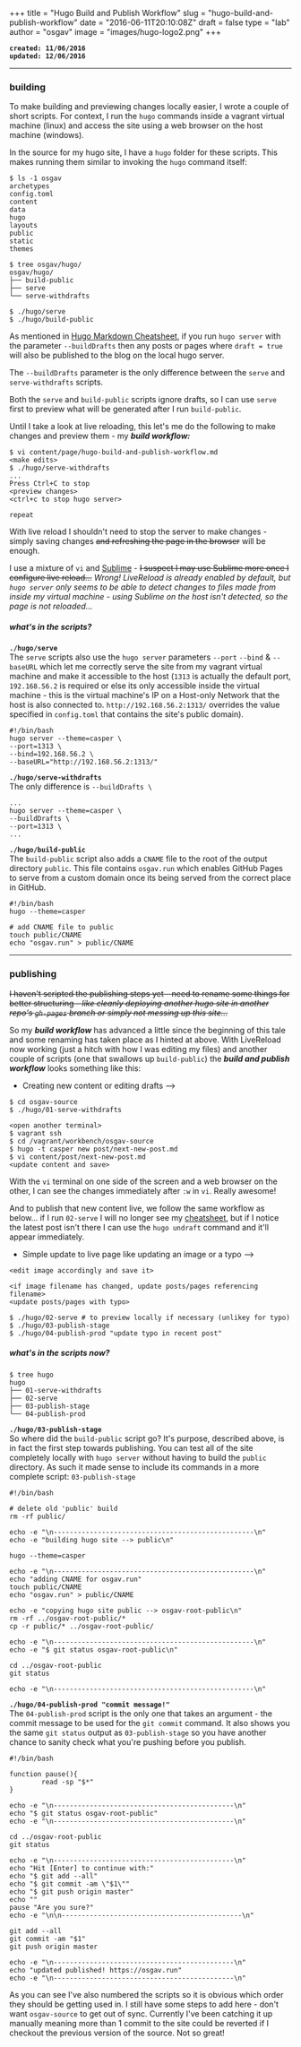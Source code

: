 
+++
title = "Hugo Build and Publish Workflow"
slug = "hugo-build-and-publish-workflow"
date = "2016-06-11T20:10:08Z"
draft = false
type = "lab"
author = "osgav"
image = "images/hugo-logo2.png"
+++

**`created: 11/06/2016`**<br />
**`updated: 12/06/2016`**

---

### building

To make building and previewing changes locally easier, I wrote a couple of short scripts. For context, I run the `hugo` commands inside a vagrant virtual machine (linux) and access the site using a web browser on the host machine (windows).

In the source for my hugo site, I have a `hugo` folder for these scripts. This makes running them similar to invoking the `hugo` command itself:

```
$ ls -1 osgav
archetypes
config.toml
content
data
hugo
layouts
public
static
themes

$ tree osgav/hugo/
osgav/hugo/
├── build-public
├── serve
└── serve-withdrafts

$ ./hugo/serve
$ ./hugo/build-public
```

As mentioned in [Hugo Markdown Cheatsheet](/lab/hugo-markdown-cheatsheet.html), if you run `hugo server` with the parameter `--buildDrafts` then any posts or pages where `draft = true` will also be published to the blog on the local hugo server.

The `--buildDrafts` parameter is the only difference between the `serve` and `serve-withdrafts` scripts.

Both the `serve` and `build-public` scripts ignore drafts, so I can use `serve` first to preview what will be generated after I run `build-public`.

Until I take a look at live reloading, this let's me do the following to make changes and preview them - my ***build workflow:***

```
$ vi content/page/hugo-build-and-publish-workflow.md
<make edits>
$ ./hugo/serve-withdrafts
...
Press Ctrl+C to stop
<preview changes>
<ctrl+c to stop hugo server>

repeat
```
With live reload I shouldn't need to stop the server to make changes - simply saving changes <s>and refreshing the page in the browser</s> will be enough.

I use a mixture of `vi` and [Sublime](https://www.sublimetext.com/) - <s>I suspect I may use Sublime more once I configure live reload...</s> *Wrong! LiveReload is already enabled by default, but `hugo server` only seems to be able to detect changes to files made from inside my virtual machine - using Sublime on the host isn't detected, so the page is not reloaded...*

##### what's in the scripts?

**`./hugo/serve`**<br />
The `serve` scripts also use the `hugo server` parameters `--port` `--bind` & `--baseURL` which let me correctly serve the site from my vagrant virtual machine and make it accessible to the host (`1313` is actually the default port, `192.168.56.2` is required or else its only accessible inside the virtual machine - this is the virtual machine's IP on a Host-only Network that the host is also connected to. `http://192.168.56.2:1313/` overrides the value specified in `config.toml` that contains the site's public domain).

```
#!/bin/bash
hugo server --theme=casper \
--port=1313 \
--bind=192.168.56.2 \
--baseURL="http://192.168.56.2:1313/"
```

**`./hugo/serve-withdrafts`**<br />
The only difference is `--buildDrafts \`

```
...
hugo server --theme=casper \
--buildDrafts \
--port=1313 \
...
```

**`./hugo/build-public`**<br />
The `build-public` script also adds a `CNAME` file to the root of the output directory `public`. This file contains `osgav.run` which enables GitHub Pages to serve from a custom domain once its being served from the correct place in GitHub.

```
#!/bin/bash
hugo --theme=casper

# add CNAME file to public
touch public/CNAME
echo "osgav.run" > public/CNAME
```

---

### publishing

<s>I haven't scripted the publishing steps yet - need to rename some things for better structuring - *like cleanly deploying another hugo site in another repo's `gh-pages` branch or simply not messing up this site...*</s>

So my ***build workflow*** has advanced a little since the beginning of this tale and some renaming has taken place as I hinted at above. With LiveReload now working (just a hitch with how I was editing my files) and another couple of scripts (one that swallows up `build-public`) the ***build and publish workflow*** looks something like this:

- Creating new content or editing drafts -->

```
$ cd osgav-source
$ ./hugo/01-serve-withdrafts
```
```
<open another terminal>
$ vagrant ssh
$ cd /vagrant/workbench/osgav-source
$ hugo -t casper new post/next-new-post.md
$ vi content/post/next-new-post.md
<update content and save>
```
With the `vi` terminal on one side of the screen and a web browser on the other, I can see the changes immediately after `:w` in `vi`. Really awesome!

And to publish that new content live, we follow the same workflow as below... if I run `02-serve` I will no longer see my [cheatsheet](/lab/hugo-markdown-cheatsheet.html), but if I notice the latest post isn't there I can use the `hugo undraft` command and it'll appear immediately.


- Simple update to live page like updating an image or a typo -->

```
<edit image accordingly and save it>
```
```
<if image filename has changed, update posts/pages referencing filename>
<update posts/pages with typo>
```
```
$ ./hugo/02-serve # to preview locally if necessary (unlikey for typo)
$ ./hugo/03-publish-stage
$ ./hugo/04-publish-prod "update typo in recent post"
```
##### what's in the scripts now?

```
$ tree hugo
hugo
├── 01-serve-withdrafts
├── 02-serve
├── 03-publish-stage
└── 04-publish-prod
```

**`./hugo/03-publish-stage`**<br />
So where did the `build-public` script go? It's purpose, described above, is in fact the first step towards publishing. You can test all of the site completely locally with `hugo server` without having to build the `public` directory. As such it made sense to include its commands in a more complete script: `03-publish-stage`

```
#!/bin/bash

# delete old 'public' build
rm -rf public/

echo -e "\n--------------------------------------------------\n"
echo -e "building hugo site --> public\n"

hugo --theme=casper

echo -e "\n--------------------------------------------------\n"
echo "adding CNAME for osgav.run"
touch public/CNAME
echo "osgav.run" > public/CNAME

echo -e "copying hugo site public --> osgav-root-public\n"
rm -rf ../osgav-root-public/*
cp -r public/* ../osgav-root-public/

echo -e "\n--------------------------------------------------\n"
echo -e "$ git status osgav-root-public\n"

cd ../osgav-root-public
git status

echo -e "\n--------------------------------------------------\n"
```

**`./hugo/04-publish-prod "commit message!"`**<br />
The `04-publish-prod` script is the only one that takes an argument - the commit message to be used for the `git commit` command. It also shows you the same `git status` output as `03-publish-stage` so you have another chance to sanity check what you're pushing before you publish.

```
#!/bin/bash

function pause(){
        read -sp "$*"
}

echo -e "\n---------------------------------------------\n"
echo "$ git status osgav-root-public"
echo -e "\n---------------------------------------------\n"

cd ../osgav-root-public
git status

echo -e "\n---------------------------------------------\n"
echo "Hit [Enter] to continue with:"
echo "$ git add --all"
echo "$ git commit -am \"$1\""
echo "$ git push origin master"
echo ""
pause "Are you sure?"
echo -e "\n\n---------------------------------------------\n"

git add --all
git commit -am "$1"
git push origin master

echo -e "\n---------------------------------------------\n"
echo "updated published! https://osgav.run"
echo -e "\n---------------------------------------------\n"
```

As you can see I've also numbered the scripts so it is obvious which order they should be getting used in. I still have some steps to add here - don't want `osgav-source` to get out of sync. Currently I've been catching it up manually meaning more than 1 commit to the site could be reverted if I checkout the previous version of the source. Not so great! 






